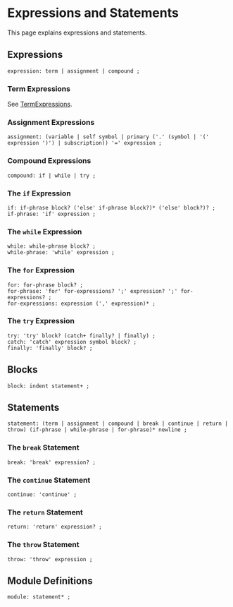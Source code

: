 # Expressions and Statements

This page explains expressions and statements.


## Expressions

    expression: term | assignment | compound ;


### Term Expressions

See [TermExpressions](TermExpressions.md).


### Assignment Expressions

    assignment: (variable | self symbol | primary ('.' (symbol | '(' expression ')') | subscription)) '=' expression ;


### Compound Expressions

    compound: if | while | try ;


### The `if` Expression

    if: if-phrase block? ('else' if-phrase block?)* ('else' block?)? ;
    if-phrase: 'if' expression ;


### The `while` Expression

    while: while-phrase block? ;
    while-phrase: 'while' expression ;


### The `for` Expression

    for: for-phrase block? ;
    for-phrase: 'for' for-expressions? ';' expression? ';' for-expressions? ;
    for-expressions: expression (',' expression)* ;


### The `try` Expression

    try: 'try' block? (catch+ finally? | finally) ;
    catch: 'catch' expression symbol block? ;
    finally: 'finally' block? ;


## Blocks

    block: indent statement+ ;


## Statements

    statement: (term | assignment | compound | break | continue | return | throw) (if-phrase | while-phrase | for-phrase)* newline ;


### The `break` Statement

    break: 'break' expression? ;


### The `continue` Statement

    continue: 'continue' ;


### The `return` Statement

    return: 'return' expression? ;


### The `throw` Statement

    throw: 'throw' expression ;


## Module Definitions

    module: statement* ;
